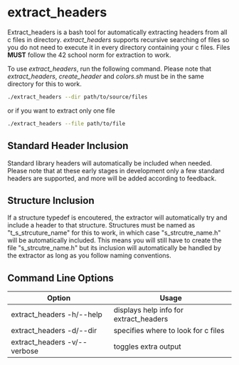 # extract_headers

Extract_headers is a bash tool for automatically extracting headers from all c
files in directory. *extract_headers* supports recursive searching of files so
you do not need to execute it in every directory containing your c files. Files
**MUST** follow the 42 school norm for extraction to work. 

To use *extract_headers*, run the following command. Please note that
*extract_headers*, *create_header* and *colors.sh* must be in the same directory
for this to work.

```bash
./extract_headers --dir path/to/source/files
```

or if you want to extract only one file

```bash
./extract_headers --file path/to/file
```

## Standard Header Inclusion

Standard library headers will automatically be included when needed. Please note
that at these early stages in development only a few standard headers are
supported, and more will be added according to feedback.

## Structure Inclusion

If a structure typedef is encoutered, the extractor will automatically try and
include a header to that structure. Structures must be named as
"t_s_strcuture_name" for this to work, in which case "s_strcutre_name.h" will be
automatically included. This means you will still have to create the file 
"s_strcutre_name.h" but its inclusion will automatically be handled by the 
extractor as long as you follow naming conventions.

## Command Line Options

|            Option             |                 Usage                  |
|-------------------------------|----------------------------------------|
| extract_headers -h/--help     | displays help info for extract_headers |
| extract_headers -d/--dir      | specifies where to look for c files    |
| extract_headers -v/--verbose  | toggles extra output                   |
